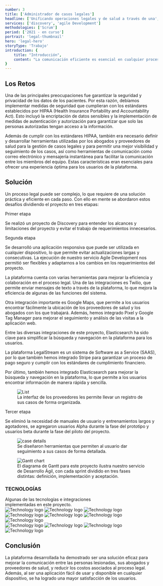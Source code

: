 ```yaml
---
number: 3
title: ['Administrador de casos legales']
headline: ['Unificando operaciones legales y de salud a través de una', 'mejor conectividad.']
services: ['discovery', 'agile Development']
methodologies: ['Scrum']
period: ['2021 - en curso']
portrait: 'legal-thumbnail'
hero: 'legal-hero'
storyType: 'Trabajo'
introduction: {
    title: "Introducción",
    content: "La comunicación eficiente es esencial en cualquier proceso legal, especialmente en aquellos casos en los que las personas han sufrido lesiones. Con el objetivo de mejorar esta comunicación y reducir los costos asociados a ello, se desarrolló una plataforma innovadora que permite a las personas lesionadas contactarse con a sus abogados y sus proveedores de salud de manera fácil y rápida a través de una aplicación web."
}
---
```


<div>
    <h2>Los Retos</h2>
    <p>Una de las principales preocupaciones fue garantizar la seguridad y privacidad de los datos de los pacientes. Por esta razón, debíamos implementar medidas de seguridad que cumplieran con los estándares establecidos por HIPAA (Health Insurance Portability and Accountability Act). Esto incluyó la encriptación de datos sensibles y la implementación de medidas de autenticación y autorización para garantizar que solo las personas autorizadas tengan acceso a la información.</p>
    <p>Además de cumplir con los estándares HIPAA, también era necesario definir y desarrollar herramientas utilizadas por los abogados y proveedores de salud para la gestión de casos legales y para permitir una mejor visibilidad y seguimiento de los casos, así como herramientas de comunicación como correo electrónico y mensajería instantánea para facilitar la comunicación entre los miembros del equipo. Estas características eran esenciales para ofrecer una experiencia óptima para los usuarios de la plataforma.</p>
</div>
<div>
    <h2>Solución</h2>
    <p>Un proceso legal puede ser complejo, lo que requiere de una solución práctica y eficiente en cada paso. Con ello en mente se abordaron estos desafíos dividiendo el proyecto en tres etapas:</p>
</div>
<div>
    <span class="story_story__mainContent__phasesSpan___jSDV">Primer etapa</span>
    <p>Se realizó un proyecto de Discovery para entender los alcances y limitaciones del proyecto y evitar el trabajo de requerimientos innecesarios.</p>
</div>
<div>
    <span class="story_story__mainContent__phasesSpan___jSDV">Segunda etapa</span>
    <p>Se desarrolló una aplicación responsiva que puede ser utilizada en cualquier dispositivo, lo que permite evitar actualizaciones largas y consecutivas. La ejecución de nuestro servicio Agile Development nos permitió ser flexibles y adaptarnos a los cambios en los requerimientos del proyecto.</p>
    <p>La plataforma cuenta con varias herramientas para mejorar la eficiencia y colaboración en el proceso legal. Una de las integraciones es Twilio, que permite enviar mensajes de texto a través de la plataforma, lo que mejora la eficiencia de algunas de las funciones del sistema.</p>
    <div class="story_story__mainContent__2cGrid__aNFn8 story_story__mainContent__2cGridPulledQuote__fnvPw">
        <div>    
            <p>Otra integración importante es Google Maps, que permite a los usuarios encontrar fácilmente la ubicación de los proveedores de salud y los abogados con los que trabajará. Además, hemos integrado Pixel y Google Tag Manager para mejorar el seguimiento y análisis de las visitas a la aplicación web.</p>
        </div>
        <div class="story_story__mainContent__2cGrid__article__CIxE2">
            <p>Entre las diversas integraciones de este proyecto, Elasticsearch ha sido clave para simplificar la búsqueda y navegación en la plataforma para los usuarios.</p>
        </div>
    </div>
    <div>    
        <p>La plataforma LegalStream es un sistema de Software as a Service (SAAS), por lo que también hemos integrado Stripe para garantizar un proceso de pago seguro y cumplir con los estándares de cumplimiento financiero.</p>
        <p>Por último, también hemos integrado Elasticsearch para mejorar la búsqueda y navegación en la plataforma, lo que permite a los usuarios encontrar información de manera rápida y sencilla.</p>    
    </div>
</div>
<div>
    <figure>
        <img src="/work/legal-list.jpg" alt="List"/>
        <figcaption class="story_story__mainContent__caption__IQRnS">La interfaz de los proveedores les permite llevar un registro de sus casos de forma organizada.</figcaption>
    </figure>    
</div>
<div>
    <span class="story_story__mainContent__phasesSpan___jSDV">Tercer etapa</span>
    <p>Se eliminó la necesidad de manuales de usuario y entrenamientos largos y agotadores, se agregaron usuarios Alpha durante la fase del prototipo y usuarios beta durante la fase del piloto del proyecto.</p>
</div>
<div>
    <figure>
        <img src="/work/legal-case.jpg" alt="case details"/>
        <figcaption class="story_story__mainContent__caption__IQRnS">Se diseñaron herramientas que permiten al usuario dar seguimiento a sus casos de forma detallada.</figcaption>
    </figure>    
</div>

<div class="story_story__mainContent__gantt__TErEp">
    <figure>
        <img src="/work/project-chart-es--ongoing.jpg" alt="Gantt chart"/>
        <figcaption class="story_story__mainContent__caption__IQRnS">El diagrama de Gantt para este proyecto ilustra nuestro servicio de Desarrollo Ágil, con cada sprint dividido en tres fases distintas: definición, implementación y aceptación.</figcaption>
    </figure>
</div>
<div class="story_story__mainContent__technologies__v5XXm">
    <div>
        <h3>TECNOLOGÍAS</h3>
        <span>Algunas de las tecnologías e integraciones<br/>implementadas en este proyecto.</span>
    </div>   
    <div class="story_story__mainContent__technologies__images__6NSg5">
        <div>
            <img alt="Technology logo" src="/technologies/html.svg"/>
            <img alt="Technology logo" src="/technologies/css.svg"/>
            <img alt="Technology logo" src="/technologies/javascript.svg"/>
            <img alt="Technology logo" src="/technologies/maps.svg"/>
            <img alt="Technology logo" src="/technologies/tag-manager.svg"/>
            <img alt="Technology logo" src="/technologies/vue.svg"/>
            <img alt="Technology logo" src="/technologies/sass.svg"/>
        </div>
        <div>
            <img alt="Technology logo" src="/technologies/elasticsearch.svg"/>
            <img alt="Technology logo" src="/technologies/stripe.svg" class="story_story__mainContent__technologies__images__large__KxVD1"/>
            <img alt="Technology logo" src="/technologies/pixel.svg"/>
            <img alt="Technology logo" src="/technologies/twilio.svg" class="story_story__mainContent__technologies__images__large__KxVD1"/>
        </div>
    </div>     
</div>
<div>
    <h2>Conclusión</h2>
    <p>La plataforma desarrollada ha demostrado ser una solución eficaz para mejorar la comunicación entre las personas lesionadas, sus abogados y proveedores de salud, y reducir los costos asociados al proceso legal. Además, al ser una aplicación fácil de usar y disponible en cualquier dispositivo, se ha logrado una mayor satisfacción de los usuarios.</p>
</div>